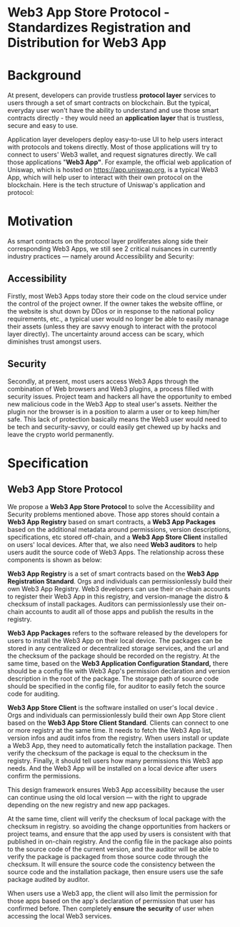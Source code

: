 # Web3 App Store Protocol - Standardizes Registration and Distribution for Web3 App

# Background

At present, developers can provide trustless **protocol layer** services to users through a set of smart contracts on blockchain. But the typical, everyday user won't have the ability to understand and use those smart contracts directly - they would need an **application layer** that is trustless, secure and easy to use.

Application layer developers deploy easy-to-use UI to help users interact with protocols and tokens directly. Most of those applications will try to connect to users' Web3 wallet, and request signatures directly. We call those applications "**Web3 App"**. For example, the official web application of Uniswap, which is hosted on https://app.uniswap.org, is a typical Web3 App, which will help user to interact with their own protocol on the blockchain. Here is the tech structure of Uniswap's application and protocol:


# Motivation

As smart contracts on the protocol layer proliferates along side their corresponding Web3 Apps, we still see 2 critical nuisances in currently industry practices — namely around Accessibility and Security:

## Accessibility

Firstly, most Web3 Apps today store their code on the cloud service under the control of the project owner. If the owner takes the website offline, or the website is shut down by DDos or in response to the national policy requirements, etc., a typical user would no longer be able to easily manage their assets (unless they are savvy enough to interact with the protocol layer directly). The uncertainty around access can be scary, which diminishes trust amongst users.

## Security

Secondly, at present, most users access Web3 Apps through the combination of Web browsers and Web3 plugins, a process filled with security issues. Project team and hackers all have the opportunity to embed new malicious code in the Web3 App to steal user's assets. Neither the plugin nor the browser is in a position to alarm a user or to keep him/her safe. This lack of protection basically means the Web3 user would need to be tech and security-savvy, or could easily get chewed up by hacks and leave the crypto world permanently.

# Specification

## Web3 App Store Protocol

We propose a **Web3 App Store Protocol** to solve the Accessibility and Security problems mentioned above. Those app stores should contain a **Web3 App Registry** based on smart contracts, a **Web3 App Packages** based on the additional metadata around permissions, version descriptions, specifications, etc stored off-chain, and a **Web3 App Store Client** installed on users' local devices. After that, we also need **Web3 auditors** to help users audit the source code of Web3 Apps. The relationship across these components is shown as below:


**Web3 App Registry** is a set of smart contracts based on the **Web3 App Registration Standard**. Orgs and individuals can permissionlessly build their own Web3 App Registry. Web3 developers can use their on-chain accounts to register their Web3 App in this registry, and version-manage the distro & checksum of install packages. Auditors can permissionlessly use their on-chain accounts to audit all of those apps and publish the results in the registry.

**Web3 App Packages** refers to the software released by the developers for users to install the Web3 App on their local device. The packages can be stored in any centralized or decentralized storage services, and the url and the checksum of the package should be recorded on the registry. At the same time, based on the **Web3 Application Configuration Standard,** there should be a config file with Web3 App's permission declaration and version description in the root of the package. The storage path of source code should be specified in the config file, for auditor to easily fetch the source code for auditing.

**Web3 App Store Client** is the software installed on user's local device . Orgs and individuals can permissionlessly build their own App Store client based on the **Web3 App Store Client Standard**. Clients can connect to one or more registry at the same time. It needs to fetch the Web3 App list, version infos and audit infos from the registry. When users install or update a Web3 App, they need to automatically fetch the installation package. Then verify the checksum of the package is equal to the checksum in the registry. Finally, it should tell users how many permissions this Web3 app needs. And the Web3 App will be installed on a local device after users confirm the permissions.

This design framework ensures Web3 App accessibility because the user can continue using the old local version — with the right to upgrade depending on the new registry and new app packages.

At the same time, client will verify the checksum of local package with the checksum in registry. so avoiding the change opportunities from hackers or project teams, and ensure that the app used by users is consistent with that published in on-chain registry. And the config file in the package also points to the source code of the current version, and the auditor will be able to verify the package is packaged from those source code through the checksum. It will ensure the source code the consistency between the source code and the installation package, then ensure users use the safe package audited by auditor.

When users use a Web3 app, the client will also limit the permission for those apps based on the app's declaration of permission that user has confirmed before. Then completely **ensure** **the** **security** of user when accessing the local Web3 services.
